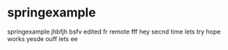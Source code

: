 # springexample
springexample
jhbfjh
bsfv
edited fr remote fff 
hey secnd time
lets try hope works
yesde ouff
lets ee
